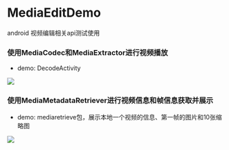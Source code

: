 # MediaEditDemo
android 视频编辑相关api测试使用

### 使用MediaCodec和MediaExtractor进行视频播放
- demo: DecodeActivity

![](https://github.com/xiaokc/MediaEditDemo/blob/master/app/src/main/res/gifs/1.gif)

### 使用MediaMetadataRetriever进行视频信息和帧信息获取并展示
- demo: mediaretrieve包，展示本地一个视频的信息、第一帧的图片和10张缩略图

![](https://github.com/xiaokc/MediaEditDemo/blob/master/app/src/main/res/gifs/2.jpg)
